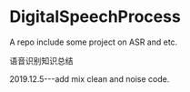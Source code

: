 # DigitalSpeechProcess
A repo include some project on ASR and etc.

语音识别知识总结

2019.12.5---add mix clean and noise code.
